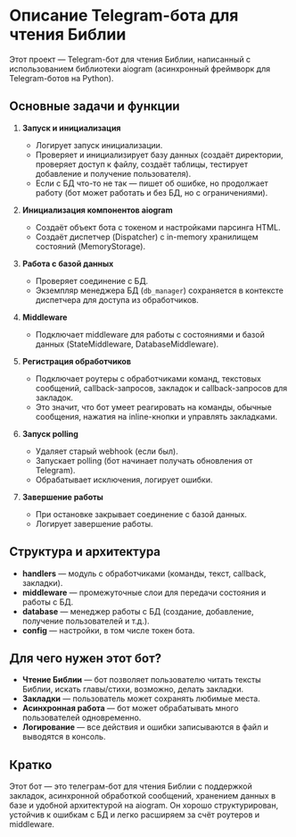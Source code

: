 # Описание Telegram-бота для чтения Библии

Этот проект — Telegram-бот для чтения Библии, написанный с использованием библиотеки aiogram (асинхронный фреймворк для Telegram-ботов на Python).

## Основные задачи и функции

1. **Запуск и инициализация**  
   - Логирует запуск инициализации.
   - Проверяет и инициализирует базу данных (создаёт директории, проверяет доступ к файлу, создаёт таблицы, тестирует добавление и получение пользователя).
   - Если с БД что-то не так — пишет об ошибке, но продолжает работу (бот может работать и без БД, но с ограничениями).

2. **Инициализация компонентов aiogram**  
   - Создаёт объект бота с токеном и настройками парсинга HTML.
   - Создаёт диспетчер (Dispatcher) с in-memory хранилищем состояний (MemoryStorage).

3. **Работа с базой данных**  
   - Проверяет соединение с БД.
   - Экземпляр менеджера БД (`db_manager`) сохраняется в контексте диспетчера для доступа из обработчиков.

4. **Middleware**  
   - Подключает middleware для работы с состояниями и базой данных (StateMiddleware, DatabaseMiddleware).

5. **Регистрация обработчиков**  
   - Подключает роутеры с обработчиками команд, текстовых сообщений, callback-запросов, закладок и callback-запросов для закладок.
   - Это значит, что бот умеет реагировать на команды, обычные сообщения, нажатия на inline-кнопки и управлять закладками.

6. **Запуск polling**  
   - Удаляет старый webhook (если был).
   - Запускает polling (бот начинает получать обновления от Telegram).
   - Обрабатывает исключения, логирует ошибки.

7. **Завершение работы**  
   - При остановке закрывает соединение с базой данных.
   - Логирует завершение работы.

## Структура и архитектура

- **handlers** — модуль с обработчиками (команды, текст, callback, закладки).
- **middleware** — промежуточные слои для передачи состояния и работы с БД.
- **database** — менеджер работы с БД (создание, добавление, получение пользователей и т.д.).
- **config** — настройки, в том числе токен бота.

## Для чего нужен этот бот?

- **Чтение Библии** — бот позволяет пользователю читать тексты Библии, искать главы/стихи, возможно, делать закладки.
- **Закладки** — пользователь может сохранять любимые места.
- **Асинхронная работа** — бот может обрабатывать много пользователей одновременно.
- **Логирование** — все действия и ошибки записываются в файл и выводятся в консоль.

## Кратко

Этот бот — это телеграм-бот для чтения Библии с поддержкой закладок, асинхронной обработкой сообщений, хранением данных в базе и удобной архитектурой на aiogram. Он хорошо структурирован, устойчив к ошибкам с БД и легко расширяем за счёт роутеров и middleware. 